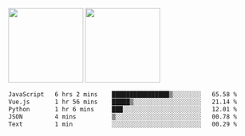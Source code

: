 <img src="https://github-readme-stats.vercel.app/api?username=Dream4ever&count_private=true&show_icons=true&theme=tokyonight" height="150" /> <img src="https://github-readme-stats.vercel.app/api/top-langs/?username=Dream4ever&count_private=true&show_icons=true&theme=tokyonight&langs_count=5&layout=compact" height="150" />

<!--START_SECTION:waka-->

```txt
JavaScript   6 hrs 2 mins    ████████████████▒░░░░░░░░   65.58 %
Vue.js       1 hr 56 mins    █████▒░░░░░░░░░░░░░░░░░░░   21.14 %
Python       1 hr 6 mins     ███░░░░░░░░░░░░░░░░░░░░░░   12.01 %
JSON         4 mins          ▒░░░░░░░░░░░░░░░░░░░░░░░░   00.78 %
Text         1 min           ░░░░░░░░░░░░░░░░░░░░░░░░░   00.29 %
```

<!--END_SECTION:waka-->
